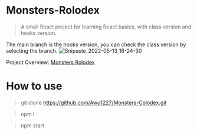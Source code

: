 # Monsters-Rolodex
> A small React project for learning React basics, with class version and hooks version.

The main branch is the hooks version, you can check the class version by selecting the branch.
![Snipaste_2022-05-13_16-24-30](https://user-images.githubusercontent.com/72426886/168242797-6ba092bc-017c-4c66-9202-e39b74e6f0e7.png)

Project Overview: [Monsters Rolodex](https://ej1gsg.codesandbox.io/)
# How to use
> git clone https://github.com/Awu1227/Monsters-Colodex.git

> npm i

> npm start
